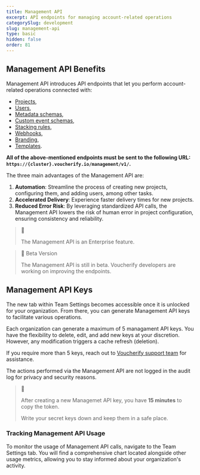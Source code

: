 ```yaml
---
title: Management API
excerpt: API endpoints for managing account-related operations
categorySlug: development
slug: management-api
type: basic
hidden: false
order: 81
---
```


## Management API Benefits

Management API introduces API endpoints that let you perform account-related operations connected with:
- [Projects](ref:create-project "Create Project"),
- [Users](ref:assign-user "Assign User"),
- [Metadata schemas](ref:create-metadata-schema "Create Metadata Schema"),
- [Custom event schemas](ref:create-custom-event-schema "Create Custom Event Schema"),
- [Stacking rules](ref:create-stacking-rules "Create Stacking Rules"),
- [Webhooks](ref:create-webhook "Create Webhook Configuration"),
- [Branding](ref:create-brand "Create Brand"),
- [Templates](ref:management-list-campaign-templates).

**All of the above-mentioned endpoints must be sent to the following URL: `https://{cluster}.voucherify.io/management/v1/`.**
 
The three main advantages of the Management API are:

1. **Automation**: Streamline the process of creating new projects, configuring them, and adding users, among other tasks.
2. **Accelerated Delivery**: Experience faster delivery times for new projects.
3. **Reduced Error Risk**: By leveraging standardized API calls, the Management API lowers the risk of human error in project configuration, ensuring consistency and reliability.

> 📘
>
> The Management API is an Enterprise feature.

> 🚧 Beta Version
>
> The Management API is still in beta. Voucherify developers are working on improving the endpoints.

## Management API Keys

The new tab within Team Settings becomes accessible once it is unlocked for your organization. From there, you can generate Management API keys to facilitate various operations.

Each organization can generate a maximum of 5 managament API keys. You have the flexibility to delete, edit, and add new keys at your discretion. However, any modification triggers a cache refresh (deletion).

If you require more than 5 keys, reach out to [Voucherify support team](https://www.voucherify.io/contact-support "Contact Voucherify support") for assistance.

The actions performed via the Management API are not logged in the audit log for privacy and security reasons.

> 🚧
>
> After creating a new Managemet API key, you have **15 minutes** to copy the token.
>
> Write your secret keys down and keep them in a safe place.

### Tracking Management API Usage

To monitor the usage of Management API calls, navigate to the Team Settings tab. You will find a comprehensive chart located alongside other usage metrics, allowing you to stay informed about your organization's activity.
